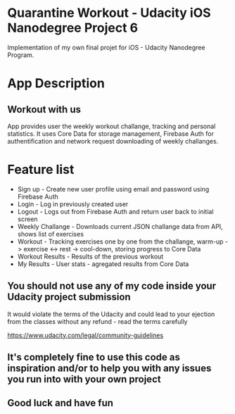 # Quarantine Workout - Udacity iOS Nanodegree Project 6
Implementation of my own final projet for iOS - Udacity Nanodegree Program.

# App Description
## Workout with us

App provides user the weekly workout challange, tracking and personal statistics. 
It uses Core Data for storage management, Firebase Auth for authentification and network request downloading of weekly challanges.

# Feature list

* Sign up - Create new user profile using email and password using Firebase Auth
* Login - Log in previously created user
* Logout - Logs out from Firebase Auth and return user back to initial screen
* Weekly Challange - Downloads current JSON challange data from API, shows list of exercises
* Workout - Tracking exercises one by one from the challange, warm-up -> exercise <-> rest -> cool-down, storing progress to Core Data
* Workout Results - Results of the previous workout
* My Results - User stats - agregated results from Core Data


## You should not use any of my code inside your Udacity project submission
It would violate the terms of the Udacity and could lead to your ejection from the classes without any refund - read the terms carefully

https://www.udacity.com/legal/community-guidelines

## It's completely fine to use this code as inspiration and/or to help you with any issues you run into with your own project

## Good luck and have fun
